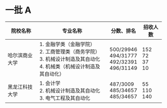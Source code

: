 # 一批 A
| 院校名称       | 专业名称                                                                                                                          | 分数、排名                                                   | 招收人数                          |
|----------------|-----------------------------------------------------------------------------------------------------------------------------------|--------------------------------------------------------------|-----------------------------------|
| 哈尔滨商业大学 | 1. 金融学类（金融学院）<br />2. 工商管理类（商务学院）<br /> 3. 机械设计制造及其自动化 <br /> 4. 机械类（机械设计制造及其自动化） | 500/29946 <br /> 494/31777 <br /> 492/32391 <br /> 496/31149 | 152 <br /> 72 <br /> 37 <br /> 10 |
| 黑龙江科技大学 | 1. 会计学 <br /> 2. 机械设计制造及其自动化 <br /> 3. 电气工程及其自动化                                                           | 487/3009 <br /> 485/34657<br /> 485/34657                    | 55 <br /> 110 <br /> 140          |

